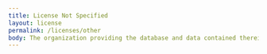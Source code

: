 ```yaml
---
title: License Not Specified
layout: license
permalink: /licenses/other
body: The organization providing the database and data contained therein, and the end user’s use of the data does not constitute a transfer of, nor does the end user receive, any title or interest in the database or any other of the organization's data. The organization makes no representation about the accuracy of any specific information in this data and is provided “as is” and without Warranty of any kind. The user of this data will assume complete responsibility for any and all occurrences resulting from its use or display and will hold the organization harmless from any and all claims, demands, liabilities, obligations, damages, suits, judgments or settlements, including reasonable costs and attorneys' fees, that arise from use of this data.
---
```


